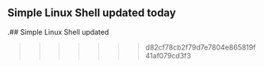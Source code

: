 ## Simple Linux Shell updated today
 .## Simple Linux Shell updated
>>>>>>> d82cf78cb2f79d7e7804e865819f41af079cd3f3
